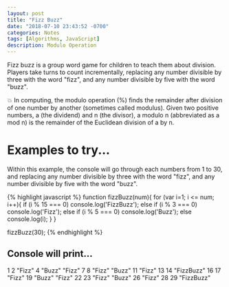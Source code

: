 ```yaml
---
layout: post
title: "Fizz Buzz"
date: "2018-07-10 23:43:52 -0700"
categories: Notes
tags: [Algorithms, JavaScript]
description: Modulo Operation
---
```



Fizz buzz is a group word game for children to teach them about division. Players take turns to count incrementally, replacing any number divisible by three with the word "fizz", and any number divisible by five with the word "buzz".

💥 In computing, the modulo operation (%) finds the remainder after division of one number by another (sometimes called modulus). Given two positive numbers, a (the dividend) and n (the divisor), a modulo n (abbreviated as a mod n) is the remainder of the Euclidean division of a by n.

# Examples to try...

Within this example, the console will go through each numbers from 1 to 30, and replacing any number divisible by three with the word "fizz", and any number divisible by five with the word "buzz".

{% highlight javascript %}
function fizzBuzz(num){
  for (var i=1; i <= num; i++){
    if (i % 15 === 0) console.log('FizzBuzz');
    else if (i % 3 === 0) console.log('Fizz');
    else if (i % 5 === 0) console.log('Buzz');
    else console.log(i);
  }
}

fizzBuzz(30);
{% endhighlight %}

## Console will print...

1
2
"Fizz"
4
"Buzz"
"Fizz"
7
8
"Fizz"
"Buzz"
11
"Fizz"
13
14
"FizzBuzz"
16
17
"Fizz"
19
"Buzz"
"Fizz"
22
23
"Fizz"
"Buzz"
26
"Fizz"
28
29
"FizzBuzz"
